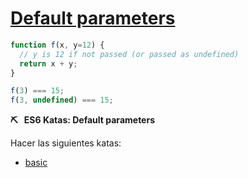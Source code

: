# [Default parameters](https://developer.mozilla.org/en-US/docs/Web/JavaScript/Reference/Functions/Default_parameters)

```javascript
function f(x, y=12) {
  // y is 12 if not passed (or passed as undefined)
  return x + y;
}

f(3) === 15;
f(3, undefined) === 15;
```

**⛏ &nbsp; ES6 Katas: Default parameters**

Hacer las siguientes katas:
- [basic](http://tddbin.com/#?kata=es6/language/default-parameters/basics)
